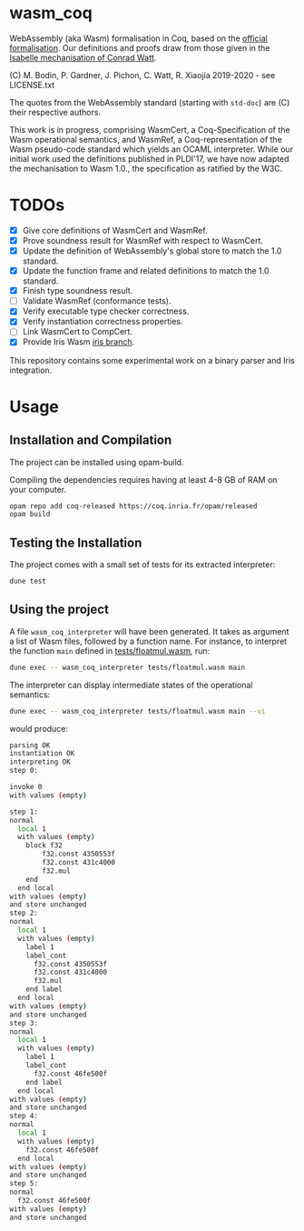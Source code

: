 # wasm_coq
WebAssembly (aka Wasm) formalisation in Coq, based on the [official formalisation](https://www.w3.org/TR/wasm-core-1/).
Our definitions and proofs draw from those given in the [Isabelle mechanisation of Conrad Watt](https://www.isa-afp.org/entries/WebAssembly.html).

(C) M. Bodin, P. Gardner, J. Pichon, C. Watt, R. Xiaojia 2019-2020 - see LICENSE.txt

The quotes from the WebAssembly standard (starting with `std-doc`) are (C) their respective authors.

This work is in progress, comprising WasmCert, a Coq-Specification of the Wasm operational semantics, and WasmRef, a Coq-representation of the Wasm pseudo-code standard which yields an OCAML interpreter. While our initial work used the definitions published in PLDI'17, we have now adapted the mechanisation to Wasm 1.0., the specification as ratified by the W3C. 

# TODOs

- [x] Give core definitions of WasmCert and WasmRef.
- [x] Prove soundness result for WasmRef with respect to WasmCert.
- [x] Update the definition of WebAssembly's global store to match the 1.0 standard.
- [x] Update the function frame and related definitions to match the 1.0 standard.
- [x] Finish type soundness result.
- [ ] Validate WasmRef (conformance tests).
- [x] Verify executable type checker correctness.
- [x] Verify instantiation correctness properties.
- [ ] Link WasmCert to CompCert.
- [x] Provide Iris Wasm [iris branch](https://github.com/WasmCert/WasmCert-Coq/tree/iris-wasm-native).

This repository contains some experimental work on a binary parser and Iris integration. 

# Usage

## Installation and Compilation

The project can be installed using opam-build.

Compiling the dependencies requires having at least 4-8 GB of RAM on your computer.
```bash
opam repo add coq-released https://coq.inria.fr/opam/released
opam build
```

## Testing the Installation

The project comes with a small set of tests for its extracted interpreter:
```bash
dune test
```

## Using the project

A file `wasm_coq_interpreter` will have been generated.
It takes as argument a list of Wasm files, followed by a function name.
For instance, to interpret the function `main` defined in [tests/floatmul.wasm](tests/floatmul.wasm), run:
```bash
dune exec -- wasm_coq_interpreter tests/floatmul.wasm main
```
The interpreter can display intermediate states of the operational semantics:
```bash
dune exec -- wasm_coq_interpreter tests/floatmul.wasm main --vi
```
would produce:
```bash
parsing OK
instantiation OK
interpreting OK
step 0:

invoke 0
with values (empty)

step 1:
normal
  local 1
  with values (empty)
    block f32
        f32.const 4350553f
        f32.const 431c4000
        f32.mul
    end
  end local
with values (empty)
and store unchanged
step 2:
normal
  local 1
  with values (empty)
    label 1
    label_cont
      f32.const 4350553f
      f32.const 431c4000
      f32.mul
    end label
  end local
with values (empty)
and store unchanged
step 3:
normal
  local 1
  with values (empty)
    label 1
    label_cont
      f32.const 46fe500f
    end label
  end local
with values (empty)
and store unchanged
step 4:
normal
  local 1
  with values (empty)
    f32.const 46fe500f
  end local
with values (empty)
and store unchanged
step 5:
normal
  f32.const 46fe500f
with values (empty)
and store unchanged
```
